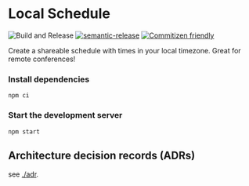 # Local Schedule

![Build and Release](https://github.com/coderbyheart/localschedule/workflows/Build%20and%20Release/badge.svg?branch=saga)
[![semantic-release](https://img.shields.io/badge/%20%20%F0%9F%93%A6%F0%9F%9A%80-semantic--release-e10079.svg)](https://github.com/semantic-release/semantic-release)
[![Commitizen friendly](https://img.shields.io/badge/commitizen-friendly-brightgreen.svg)](http://commitizen.github.io/cz-cli/)

Create a shareable schedule with times in your local timezone. Great for remote
conferences!

### Install dependencies

    npm ci

### Start the development server

    npm start

## Architecture decision records (ADRs)

see [./adr](./adr).
